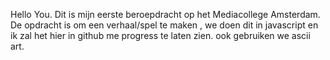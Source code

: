 Hello You. Dit is mijn eerste beroepdracht op het Mediacollege Amsterdam. De opdracht is om een verhaal/spel te maken , we doen dit in javascript en ik zal het hier in github me progress te laten zien. ook gebruiken we ascii art. 

